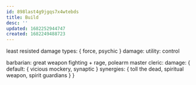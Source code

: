 ```yaml
---
id: 898last4g9jgqs7x4wtebds
title: Build
desc: ''
updated: 1682252944747
created: 1682249488723
---
```


least resisted damage types: {
  force, psychic
}
damage:
utility:
control

barbarian: great weapon fighting + rage, polearm master
cleric: damage: {
  default: {
    vicious mockery,
    synaptic
  }
  synergies: {
    toll the dead,
    spiritual weapon,
    spirit guardians
  }
}